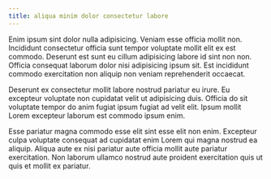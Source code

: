```yaml
---
title: aliqua minim dolor consectetur labore
---
```


Enim ipsum sint dolor nulla adipisicing. Veniam esse officia mollit non. Incididunt consectetur officia sunt tempor voluptate mollit elit ex est commodo. Deserunt est sunt eu cillum adipisicing labore id sint non non. Officia consequat laborum dolor nisi adipisicing ipsum sit. Est incididunt commodo exercitation non aliquip non veniam reprehenderit occaecat.

Deserunt ex consectetur mollit labore nostrud pariatur eu irure. Eu excepteur voluptate non cupidatat velit ut adipisicing duis. Officia do sit voluptate tempor do anim fugiat ipsum fugiat ad velit elit. Ipsum mollit Lorem excepteur laborum est commodo ipsum enim.

Esse pariatur magna commodo esse elit sint esse elit non enim. Excepteur culpa voluptate consequat ad cupidatat enim Lorem qui magna nostrud ea aliquip. Aliqua aute ex nisi pariatur aute officia mollit aute pariatur exercitation. Non laborum ullamco nostrud aute proident exercitation quis ut quis et mollit ex pariatur.